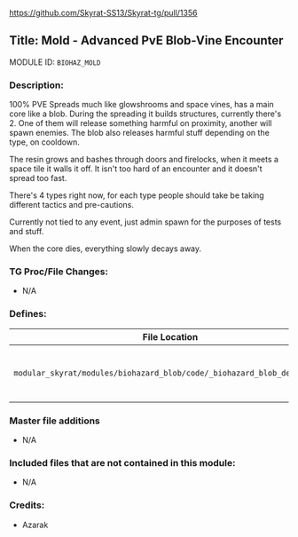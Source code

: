 https://github.com/Skyrat-SS13/Skyrat-tg/pull/1356

## Title: Mold - Advanced PvE Blob-Vine Encounter

MODULE ID: `BIOHAZ_MOLD`

### Description:

<!-- Taken from #1356's About section for now as I'm too tired to come up with a good description :v -Avunia -->
100% PVE
Spreads much like glowshrooms and space vines, has a main core like a blob. During the spreading it builds structures, currently there's 2. One of them will release something harmful on proximity, another will spawn enemies. The blob also releases harmful stuff depending on the type, on cooldown.

The resin grows and bashes through doors and firelocks, when it meets a space tile it walls it off. It isn't too hard of an encounter and it doesn't spread too fast.

There's 4 types right now, for each type people should take be taking different tactics and pre-cautions.

Currently not tied to any event, just admin spawn for the purposes of tests and stuff.

When the core dies, everything slowly decays away.

### TG Proc/File Changes:

- N/A

### Defines:

|File Location|Defines|
|-------------|-------|
|`modular_skyrat/modules/biohazard_blob/code/_biohazard_blob_defines.dm`|`BIO_BLOB_TYPE_FUNGUS`<br>`BIO_BLOB_TYPE_FIRE`<br>`BIO_BLOB_TYPE_EMP`<br>`BIO_BLOB_TYPE_TOXIC`<br>`ALL_BIO_BLOB_TYPES`<br>`FACTION_MOLD`|

### Master file additions

- N/A

### Included files that are not contained in this module:

- N/A

### Credits:

- Azarak
